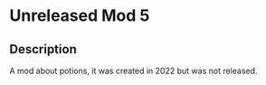 # Unreleased Mod 5
## Description
A mod about potions, it was created in 2022 but was not released.
